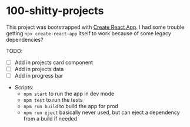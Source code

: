 # 100-shitty-projects

This project was bootstrapped with [Create React App](https://github.com/facebook/create-react-app). I had some trouble getting `npx create-react-app` itself to work because of some legacy dependencies? 

TODO: 
- [ ] Add in projects card component 
- [ ] Add in projects data 
- [ ] Add in progress bar 

- Scripts: 
    - `npm start` to run the app in dev mode 
    - `npm test` to run the tests 
    - `npm run build` to build the app for prod 
    - `npm run eject` basically never used, but can eject a dependency from a build if needed 

